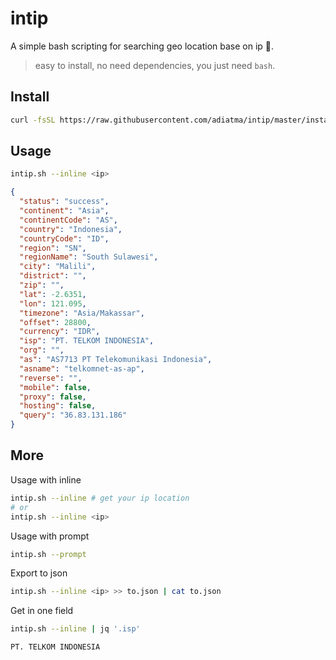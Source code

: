 # intip

A simple bash scripting for searching geo location base on ip 👀.

> easy to install, no need dependencies, you just need `bash`.

## Install

```bash
curl -fsSL https://raw.githubusercontent.com/adiatma/intip/master/install.sh -s | bash
```

## Usage

```bash
intip.sh --inline <ip>
```

```json
{
  "status": "success",
  "continent": "Asia",
  "continentCode": "AS",
  "country": "Indonesia",
  "countryCode": "ID",
  "region": "SN",
  "regionName": "South Sulawesi",
  "city": "Malili",
  "district": "",
  "zip": "",
  "lat": -2.6351,
  "lon": 121.095,
  "timezone": "Asia/Makassar",
  "offset": 28800,
  "currency": "IDR",
  "isp": "PT. TELKOM INDONESIA",
  "org": "",
  "as": "AS7713 PT Telekomunikasi Indonesia",
  "asname": "telkomnet-as-ap",
  "reverse": "",
  "mobile": false,
  "proxy": false,
  "hosting": false,
  "query": "36.83.131.186"
}
```

## More

Usage with inline

```bash
intip.sh --inline # get your ip location
# or
intip.sh --inline <ip>
```

Usage with prompt

```bash
intip.sh --prompt
```

Export to json

```bash
intip.sh --inline <ip> >> to.json | cat to.json
```

Get in one field

```bash
intip.sh --inline | jq '.isp'
```

```
PT. TELKOM INDONESIA
```
